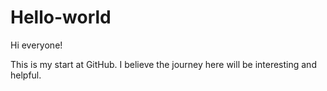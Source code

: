 # Hello-world

Hi everyone!

This is my start at GitHub. I believe the journey here will be interesting and helpful.
